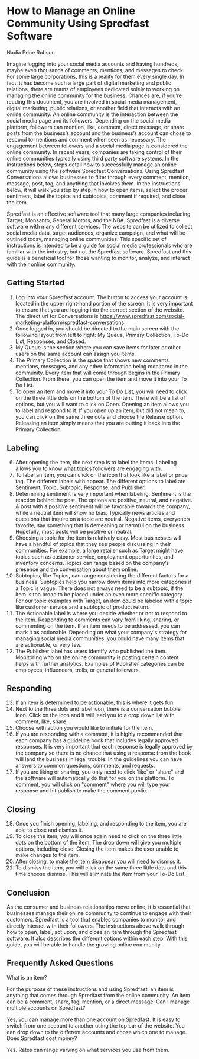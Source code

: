 # How to Manage an Online Community Using Spredfast Software
Nadia Prine Robson

Imagine logging into your social media accounts and having hundreds, maybe even thousands of comments, mentions, and messages to check. For some large corporations, this is a reality for them every single day. In fact, it has become such a large part of digital marketing and public relations, there are teams of employees dedicated solely to working on managing the online community for the business. Chances are, if you’re reading this document, you are involved in social media management, digital marketing, public relations, or another field that interacts with an online community. An online community is the interaction between the social media page and its followers. Depending on the social media platform, followers can mention, like, comment, direct message, or share posts from the business’s account and the business’s account can chose to respond to mentions and comment when seen as necessary. The engagement between followers and a social media page is considered the online community. In recent years, companies are taking control of their online communities typically using third party software systems. In the instructions below, steps detail how to successfully manage an online community using the software Spredfast Conversations. Using Spredfast Conversations allows businesses to filter through every comment, mention, message, post, tag, and anything that involves them. In the instructions below, it will walk you step by step in how to open items, select the proper sentiment, label the topics and subtopics, comment if required, and close the item. 

Spredfast is an effective software tool that many large companies including Target, Monsanto, General Motors, and the NBA. Spredfast is a diverse software with many different services. The website can be utilized to collect social media data, target audiences, organize campaign, and what will be outlined today, managing online communities.  This specific set of instructions is intended to be a guide for social media professionals who are familiar with the industry, but not the Spredfast software. Spredfast and this guide is a beneficial tool for those wanting to monitor, analyze, and interact with their online community. 
## Getting Started
1.	Log into your Spredfast account. The button to access your account is located in the upper right-hand portion of the screen. It is very important to ensure that you are logging into the correct section of the website. The direct url for Conversations is https://www.spredfast.com/social-marketing-platform/spredfast-conversations. 
2.	Once logged in, you should be directed to the main screen with the following layout from left to right: My Queue, Primary Collection, To-Do List, Responses, and Closed.
3.	My Queue is the section where you can save items for later or other users on the same account can assign you items. 
4.	The Primary Collection is the space that shows new comments, mentions, messages, and any other information being monitored in the community. Every item that will come through begins in the Primary Collection. From there, you can open the item and move it into your To Do List. 
5.	To open an item and move it into your To Do List, you will need to click on the three little dots on the bottom of the item. There will be a list of options, but you will want to click on Open. Opening an item allows you to label and respond to it. If you open up an item, but did not mean to, you can click on the same three dots and choose the Release option. Releasing an item simply means that you are putting it back into the Primary Collection. 
## Labeling 	
6.	After opening the item, the next step is to label the items. Labeling allows you to know what topics followers are engaging with. 
7.	To label an item, you can click on the icon that look like a label or price tag. The different labels with appear. The different options to label are Sentiment, Topic, Subtopic, Response, and Publisher. 
8.	Determining sentiment is very important when labeling. Sentiment is the reaction behind the post. The options are positive, neutral, and negative. A post with a positive sentiment will be favorable towards the company, while a neutral item will show no bias. Typically news articles and questions that inquire on a topic are neutral. Negative items, everyone’s favorite, say something that is demeaning or harmful on the business. Hopefully, most posts will be positive or neutral. 
9.	Choosing a topic for the item is relatively easy. Most businesses will have a handful of topics that they see people discussing in their communities. For example, a large retailer such as Target might have topics such as customer service, employment opportunities, and inventory concerns. Topics can range based on the company’s presence and the conversation about them online. 
10.	Subtopics, like Topics, can range considering the different factors for a business. Subtopics help you narrow down items into more categories if a Topic is vague. There does not always need to be a subtopic, if the item is too broad to be placed under an even more specific category. For our topic examples with Target, an item could be labeled with a topic like customer service and a subtopic of product return. 
11.	The Actionable label is where you decide whether or not to respond to the item. Responding to comments can vary from liking, sharing, or commenting on the item. If an item needs to be addressed, you can mark it as actionable. Depending on what your company's strategy for managing social media communities, you could have many items that are actionable, or very few. 
12. The Publisher label has users identify who published the item. Monitoring who on the online community is posting certain content helps with further analytics. Examples of Publisher categories can be employees, influencers, trolls, or general followers. 
## Responding 
13. If an item is determined to be actionable, this is where it gets fun. 
14. Next to the three dots and label icon, there is a conversation bubble icon. Click on the icon and it will lead you to a drop down list with comment, like, share. 
15. Choose with action you would like to initiate for the item. 
16. If you are responding with a comment, it is highly recommended that each company has a guideline book that includes legally approved responses. It is very important that each response is legally approved by the company so there is no chance that using a response from the book will land the business in legal trouble. In the guidelines you can have answers to common questions, comments, and requests. 
17. If you are liking or sharing, you only need to click 'like' or 'share" and the software will automatically do that for you on the platform. To comment, you will click on "comment" where you will type your response and hit publish to make the comment public. 
## Closing 
18. Once you finish opening, labeling, and responding to the item, you are able to close and dismiss it. 
19. To close the item, you will once again need to click on the three little dots on the bottom of the item. The drop down will give you multiple options, including close. Closing the item makes the user unable to make changes to the item. 
20. After closing, to make the item disappear you will need to dismiss it. 
21. To dismiss the item, you will click on the same three little dots and this time choose dismiss. This will eliminate the item from your To-Do List. 
## Conclusion
As the consumer and business relationships move online, it is essential that businesses manage their online community to continue to engage with their customers. Spredfast is a tool that enables companies to monitor and directly interact with their followers. The instructions above walk through how to open, label, act upon, and close an item through the Spredfast software. It also describes the different options within each step. With this guide, you will be able to handle the growing online community. 

## Frequently Asked Questions
What is an item?

For the purpose of these instructions and using Spredfast, an item is anything that comes through Spredfast from the online community. An item can be a comment, share, tag, mention, or a direct message. 
Can I manage multiple accounts on Spredfast?

Yes, you can manage more than one account on Spredfast. It is easy to switch from one account to another using the top bar of the website. You can drop down to the different accounts and chose which one to manage. 
Does Spredfast cost money?

Yes. Rates can range varying on what services you use from them.
